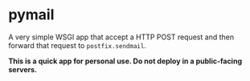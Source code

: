 # pymail

A very simple WSGI app that accept a HTTP POST request and then forward that request to `postfix.sendmail`.

**This is a quick app for personal use. Do not deploy in a public-facing servers.**
